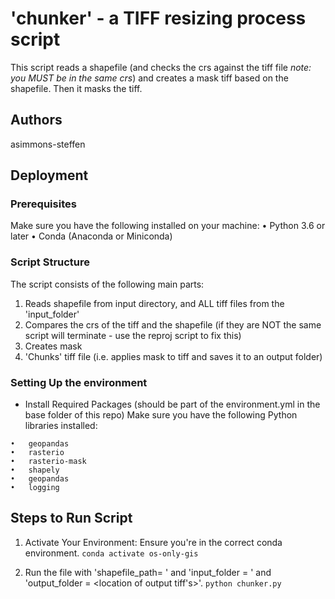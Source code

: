 
# 'chunker' - a TIFF resizing process script

This script reads a shapefile (and checks the crs against the tiff file *note: you MUST be in the same crs*) and creates a mask tiff based on the shapefile. Then it masks the tiff.


## Authors

asimmons-steffen

## Deployment

### Prerequisites

Make sure you have the following installed on your machine:
•	Python 3.6 or later
•	Conda (Anaconda or Miniconda)


### Script Structure

The script consists of the following main parts:
1.	Reads shapefile from input directory, and ALL tiff files from the 'input_folder'
2.	Compares the crs of the tiff and the shapefile (if they are NOT the same script will terminate - use the reproj script to fix this)
3.	Creates mask
4.	'Chunks' tiff file (i.e. applies mask to tiff and saves it to an output folder)


### Setting Up the environment

* Install Required Packages (should be part of the environment.yml in the base folder of this repo)
Make sure you have the following Python libraries installed:
```
•	geopandas
•	rasterio
•	rasterio-mask
•	shapely
•	geopandas
•	logging
```

## Steps to Run Script

1.	Activate Your Environment: Ensure you're in the correct conda environment.
`conda activate os-only-gis`

2. Run the file with 'shapefile_path= <location of shapefile to mask by>' and 'input_folder = <location of tiff files>' and 'output_folder = <location of output tiff's>'.
`python chunker.py`




